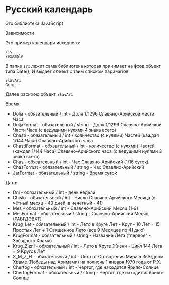 # Русский календарь

Это библиотека JavaScript

Зависимости 

Это пример календаря исходного:
```
/js
/example
```

В папке `src` лежит сама библиотека которая принимает на фход объект типа Date();
И выдает объект с таим списком параметов:
```
SlavAri
Grig
```

Далее раскрою объект `SlavAri`

Время:
-  Dolja - обязательный / int - Доля 1/1296 Славяно-Арийской Части Часа
-  DoljaFormat - обязательный / string - Доля 1/1296 Славяно-Арийской Части Часа (с ведущими нулями 4 знака всего)
-  Chasti - обязательный / int - количество (с нулями) Частей (каждая 1/144 Часа) Славяно-Арийского часа
-  ChastiFormat - обязательный / int - количество (с нулями) Частей (каждая 1/144 Часа) Славяно-Арийского часа (с ведущими нулями 3 знака всего)
-  Chas - обязательный / int - Час Славяно-Арийский (1/16 суток)
-  ChasFormat - обязательный / string - Час Славяно-Арийский
-  JarFormat - обязательный / string - Время суток

Дата:
-  Dni - обязательный / int - день недели
-  Chislo - обязательный / int - Число Славяно-Арийского Месяца (в чётный месяц - 40 дней, в нечётный - 41)
-  Mes - обязательный / int - Славяно-Арийский Месяц (1-9)
-  MesFormat - обязательный / string - Славяно-Арийский Месяц (РАБГДЭВХТ)
-  Krug_Let - обязательный / int - Лето в Круге Лет - Круг - 16 Лет = 15 Простых Лет + 1 Священное Лето (все 9 Месяцев по 41 дню)
-  KrugFormat - обязательный / string - Название Лета ("первое" - Звёздного Храма)
-  Krug_Zizni - обязательный / int - Лето в Круге Жизни - Цикл 144 Лета = 9 Кругов Лет
-  S_M_Z_H - обязательный / int - Лето от Сотворения Мира в Звёздном Храме (Победы над Аримами) на полночь 1 января 1970 года от Р.Х.
-  Chertog - обязательный / int - Чертог, где находится Ярило-Солнце
-  ChertogFormat - обязательный / string - Чертог, где находится Ярило-Солнце
